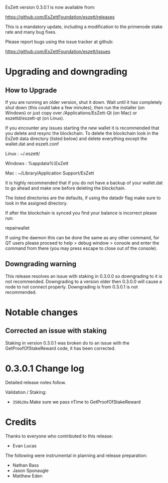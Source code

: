 EsZett version 0.3.0.1 is now available from:

  https://github.com/EsZettFoundation/eszett/releases

This is a mandatory update, including a modification to the primenode stake
rate and many bug fixes.

Please report bugs using the issue tracker at github:

  https://github.com/EsZettFoundation/eszett/issues

Upgrading and downgrading
=========================

How to Upgrade
--------------

If you are running an older version, shut it down. Wait until it has completely
shut down (this could take a few minutes), then run the installer (on Windows)
or just copy over /Applications/EsZett-Qt (on Mac) or eszettd/eszett-qt (on Linux).

If you encounter any issues starting the new wallet it is recommended that you delete and resync the blockchain. To delete the blockchain look in the
EsZett data directory (listed below) and delete everything except the wallet.dat and eszett.conf

Linux : ~/.eszett/

Windows : %appdata%\EsZett

Mac : ~/Library/Application Support/EsZett

It is highly recommended that if you do not have a backup of your wallet.dat
to go ahead and make one before deleting the blockchain.

The listed directories are the defaults, if using the datadir flag make sure to
look in the assigned directory.

If after the blockchain is synced you find your balance is incorrect please run:

repairwallet

If using the daemon this can be done the same as any other command, for QT users
please proceed to help > debug window > console and enter the command from there
(you may press escape to close out of the console).

Downgrading warning
---------------------

This release resolves an issue with staking in 0.3.0.0 so downgrading to it is
not recommended. Downgrading to a version older then 0.3.0.0 will cause a node
to not connect properly. Downgrading is from 0.3.0.1 is not recommended.

Notable changes
===============

Corrected an issue with staking
---------------------

Staking in version 0.3.0.1 was broken do to an issue with the GetProofOfStakeReward code, it has been corrected.

0.3.0.1 Change log
===================

Detailed release notes follow.

Validation / Staking:
- `358b20a` Make sure we pass nTime to GetProofOfStakeReward

Credits
=======

Thanks to everyone who contributed to this release:

- Evan Lucas

The following were instrumental in planning and release preparation:

- Nathan Bass
- Jason Sponaugle
- Matthew Eden
